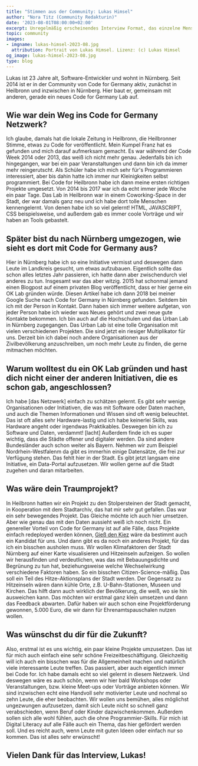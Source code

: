 ```yaml
---
title: "Stimmen aus der Community: Lukas Himsel"
author: "Nora Titz (Community Redakturin)"
date: '2023-08-01T08:00:00+02:00'
excerpt: Unregelmäßig erscheinendes Interview Format, das einzelne Menschen aus der Community vorstellt
topic: community
images:
- imgname: lukas-himsel-2023-08.jpg
  attribution: Portrait von Lukas Himsel. Lizenz: (c) Lukas Himsel
og_image: lukas-himsel-2023-08.jpg
type: blog
---
```


Lukas ist 23 Jahre alt, Software-Entwickler und wohnt in Nürnberg. Seit 2014 ist er in der Community von Code for Germany aktiv, zunächst in Heilbronn und inzwischen in Nürnberg. Hier baut er, gemeinsam mit anderen, gerade ein neues Code for Germany Lab auf.

## Wie war dein Weg ins Code for Germany Netzwerk?

Ich glaube, damals hat die lokale Zeitung in Heilbronn, die Heilbronner Stimme, etwas zu Code for veröffentlicht. Mein Kumpel Franz hat es gefunden und mich darauf aufmerksam gemacht. Es war während der Code Week 2014 oder 2013, das weiß ich nicht mehr genau. Jedenfalls bin ich hingegangen, war bei ein paar Veranstaltungen und dann bin ich da immer mehr reingerutscht. Als Schüler habe ich mich sehr für's Programmieren interessiert, aber bis dahin hatte ich immer nur Kleinigkeiten selbst programmiert. Bei Code for Heilbronn habe ich dann meine ersten richtigen Projekte umgesetzt. Von 2014 bis 2017 war ich da echt immer jede Woche ein paar Tage. Das Lab in Heilbronn war in einem Coworking-Space in der Stadt, der war damals ganz neu und ich habe dort tolle Menschen kennengelernt. Von denen habe ich so viel gelernt! HTML, JAVASCRIPT, CSS beispielsweise, und außerdem gab es immer coole Vorträge und wir haben an Tools gebastelt.

## Später bist du nach Nürnberg umgezogen, wie sieht es dort mit Code for Germany aus?

Hier in Nürnberg habe ich so eine Initiative vermisst und deswegen dann Leute im Landkreis gesucht, um etwas aufzubauen. Eigentlich sollte das schon alles letztes Jahr passieren, ich hatte dann aber zwischendurch viel anderes zu tun. Insgesamt war das aber witzig. 2015 hat schonmal jemand einen Blogpost auf einem privaten Blog veröffentlicht, dass er hier gerne ein OK Lab gründen würde. Diesen Artikel habe ich dann 2018 bei meiner Google Suche nach Code for Germany in Nürnberg gefunden. Seitdem bin ich mit der Person in Kontakt. Dann haben sich immer weitere aufgetan, von jeder Person habe ich wieder was Neues gehört und zwei neue gute Kontakte bekommen. Ich bin auch auf die Hochschulen und das Urban Lab in Nürnberg zugegangen. Das Urban Lab ist eine tolle Organisation mit vielen verschiedenen Projekten. Die sind jetzt ein riesiger Multiplikator für uns. Derzeit bin ich dabei noch andere Organisationen aus der Zivilbevölkerung anzuschreiben, um noch mehr Leute zu finden, die gerne mitmachen möchten.

## Warum wolltest du ein OK Lab gründen und hast dich nicht einer der anderen Initiativen, die es schon gab, angeschlossen?

Ich habe \[das Netzwerk\] einfach zu schätzen gelernt. Es gibt sehr wenige Organisationen oder Initiativen, die was mit Software oder Daten machen, und auch die Themen Informationen und Wissen sind oft wenig beleuchtet. Das ist oft alles sehr Hardware-lastig und ich habe keinerlei Skills, was Hardware angeht oder irgendwas Praktikables. Deswegen bin ich zu Software und Daten, verdammt! \[lacht\] Außerdem finde ich es super wichtig, dass die Städte offener und digitaler werden. Da sind andere Bundesländer auch schon weiter als Bayern. Nehmen wir zum Beispiel Nordrhein-Westfalenm da gibt es immerhin einige Datensätze, die frei zur Verfügung stehen. Das fehlt hier in der Stadt. Es gibt jetzt langsam eine Initiative, ein Data-Portal aufzusetzen. Wir wollen gerne auf die Stadt zugehen und daran mitarbeiten.

## Was wäre dein Traumprojekt?

In Heilbronn hatten wir ein Projekt zu den Stolpersteinen der Stadt gemacht, in Kooperation mit dem Stadtarchiv, das hat mir sehr gut gefallen. Das war ein sehr bewegendes Projekt. Das Gleiche möchte ich auch hier umsetzen. Aber wie genau das mit den Daten aussieht weiß ich noch nicht. Ein genereller Vorteil von Code for Germany ist auf alle Fälle, dass Projekte einfach redeployed werden können, [Gieß den Kiez](https://www.giessdenkiez.de/) wäre da bestimmt auch ein Kandidat für uns. Und dann gibt es da noch ein anderes Projekt, für das ich ein bisschen ausholen muss. Wir wollen Klimafaktoren der Stadt Nürnberg auf einer Karte visualisieren und Hitzeinseln aufzeigen. So wollen wir herausfinden und verdeutlichen, was das mit Bebauungsdichte und Begrünung zu tun hat, beziehungsweise welche Wechselwirkung verschiedene Faktoren haben. So ein bisschen Citizen-Science-mäßig. Das soll ein Teil des Hitze-Aktionsplans der Stadt werden. Der Gegensatz zu Hitzeinseln wären dann kühle Orte, z.B. U-Bahn-Stationen, Museen und Kirchen. Das hilft dann auch wirklich der Bevölkerung, die weiß, wo sie hin ausweichen kann. Das möchten wir erstmal ganz klein umsetzen und dann das Feedback abwarten. Dafür haben wir auch schon eine Projektförderung gewonnen, 5.000 Euro, die wir dann für Ehrenamtspauschalen nutzen wollen.

## Was wünschst du dir für die Zukunft?

Also, erstmal ist es uns wichtig, ein paar kleine Projekte umzusetzen. Das ist für mich auch einfach eine sehr schöne Freizeitbeschäftigung. Gleichzeitig will ich auch ein bisschen was für die Allgemeinheit machen und natürlich viele interessante Leute treffen. Das passiert, aber auch eigentlich immer bei Code for. Ich habe damals echt so viel gelernt in diesem Netzwerk. Und deswegen wäre es auch schön, wenn wir hier bald Workshops oder Veranstaltungen, bzw. kleine Meet-ups oder Vorträge anbieten können. Wir sind inzwischen echt eine Handvoll sehr motivierter Leute und nochmal so zehn Leute, die eher beobachten. Wir wollen uns bemühen, alles möglichst ungezwungen aufzusetzen, damit sich Leute nicht so schnell ganz verabschieden, wenn Beruf oder Kinder dazwischenkommen. Außerdem sollen sich alle wohl fühlen, auch die ohne Programmier-Skills. Für mich ist Digital Literacy auf alle Fälle auch ein Thema, das hier gefördert werden soll. Und es reicht auch, wenn Leute mit guten Ideen oder einfach nur so kommen. Das ist alles sehr erwünscht!

## Vielen Dank für das Interview, Lukas!
